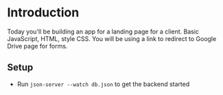 # Introduction

Today you'll be building an app for a landing page for a client. 
Basic JavaScript, HTML, style CSS.
You will be using a link to redirect to Google Drive page for forms. 

## Setup
- Run `json-server --watch db.json` to get the backend started

